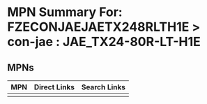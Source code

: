 



# MPN Summary For: FZECONJAEJAETX248RLTH1E > con-jae : JAE_TX24-80R-LT-H1E

## MPNs
  

|MPN|Direct Links|Search Links|
| :--- | :--- | :--- |
||||
